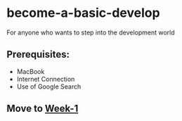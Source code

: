 # become-a-basic-develop
For anyone who wants to step into the development world 

## Prerequisites:
- MacBook
- Internet Connection
- Use of Google Search

## Move to [Week-1](./week-1.md)
